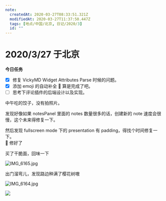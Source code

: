 ```yaml
---
note:
  createdAt: 2020-03-27T08:33:51.321Z
  modifiedAt: 2020-03-27T11:37:50.447Z
  tags: [地点/中国/北京, 日记/2020/3]
  id: ""
---
```


# 2020/3/27 于北京

**今日任务**

- [x] 修复 VickyMD Widget Attributes Parse 时候的问题。
- [x] 添加 emoji 的自动补全 :full_moon_with_face: 算是完成了吧。
- [ ] 思考下评论插件的后端设计以及实现。

中午吃的饺子，没有拍照片。

发现好像如果 notesPanel 里面的 notes 数量很多的话，创建新的 note 速度会很慢，这个未来得修复一下。

然后发现 fullscreen mode 下的 presentation 有 padding，得找个时间修复一下。  
:full_moon_with_face: 修好了

<!-- @timer "date":"Fri Mar 27 2020 19:36:19 GMT+0800 (China Standard Time)" -->

买了干脆面，回味一下

![IMG_6165.jpg](https://i.loli.net/2020/03/27/S92e5Hxupv6nA8K.jpg)

出门溜弯儿，发现路边种满了樱花树嗷

![IMG_6164.jpg](https://i.loli.net/2020/03/27/UZeAuWrIN49XMqo.jpg)

![](https://i.loli.net/2020/03/27/Bu5W2DGadMJRUIs.jpg)
